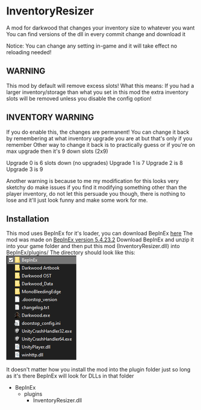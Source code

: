 # InventoryResizer

A mod for darkwood that changes your inventory size to whatever you want
You can find versions of the dll in every commit change and download it

Notice: You can change any setting in-game and it will take effect no reloading needed!

## WARNING

This mod by default will remove excess slots!
What this means: If you had a larger inventory/storage than what you set in this mod the extra inventory slots will be removed unless you disable the config option!

## INVENTORY WARNING

If you do enable this, the changes are permanent! You can change it back by remembering at what inventory upgrade you are at but that's only if you remember
Other way to change it back is to practically guess or if you're on max upgrade then it's 9 down slots (2x9)

Upgrade 0 is 6 slots down (no upgrades)
Upgrade 1 is 7
Upgrade 2 is 8
Upgrade 3 is 9

Another warning is because to me my modification for this looks very sketchy do make issues if you find it modifying something other than the player inventory,
do not let this persuade you though, there is nothing to lose and it'll just look funny and make some work for me.

## Installation

This mod uses BepInEx for it's loader, you can download BepInEx [here](https://github.com/BepInEx/BepInEx/releases)
The mod was made on [BepInEx version 5.4.23.2](https://github.com/BepInEx/BepInEx/releases/tag/v5.4.23.2)
Download BepInEx and unzip it into your game folder and then put this mod (InventoryResizer.dll) into BepInEx/plugins/
The directory should look like this:\
![Game Folder](tutorial1.png)

It doesn't matter how you install the mod into the plugin folder just so long as it's there BepInEx will look for DLLs in that folder

- BepInEx
  - plugins
    - InventoryResizer.dll
